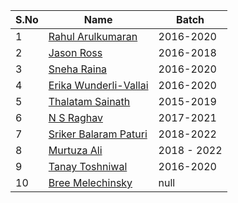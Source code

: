 | S.No | Name | Batch |
|------|------|-------|
| 1 | <a href="https://github.com/rahulkumaran">Rahul Arulkumaran</a> | 2016-2020 |
| 2 | <a href="https://github.com/rossja">Jason Ross</a> | 2016-2018 |
| 3 | <a href="https://github.com/SnehaR26">Sneha Raina</a> | 2016-2020 |
| 4 | <a href="https://github.com/ErikaWunderli">Erika Wunderli-Vallai</a> | 2016-2020 |
| 5 | <a href="https://github.com/FlasHRender">Thalatam Sainath</a> | 2015-2019 |
| 6 | <a href="https://github.com/IceCereal">N S Raghav</a> | 2017-2021 |
| 7 | <a href="https://github.com/sripat99">Sriker Balaram Paturi</a> |2018-2022|
| 8 | <a href="https://github.com/Theabominog">Murtuza Ali</a> | 2018 - 2022 |
| 9 | <a href="https://github.com/tanaytoshniwal">Tanay Toshniwal</a> | 2016-2020 |
| 10 | <a href="https://github.com/juniormince">Bree Melechinsky</a> | null |